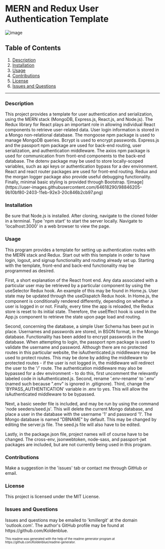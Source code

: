 # MERN and Redux User Authentication Template

![image](https://img.shields.io/badge/license-MIT%20License-green)

## Table of Contents

1. <a href="#description">Description</a>
2. <a href="#installation">Installation</a>
3. <a href="#usage">Usage</a>
4. <a href="#contributions">Contributions</a>
5. <a href="#license">License</a>
6. <a href="#questions">Issues and Questions</a>
<hr><h3 id='description'>Description</h3>
This project provides a template for user authentication and serialization, using the MERN stack (MongoDB, Express.js, React.js, and Node.js). The Redux library for React plays an important role in allowing individual React components to retrieve user-related data. User login information is stored in a Mongo non-relational database. The mongoose npm package is used to manage MongoDB queries. Bcrypt is used to encrypt passwords. Express.js and the passport npm package are used for back-end routing, user serialization, and authentication middleware. The axios npm package is used for communication from front-end components to the back-end database. The dotenv package may be used to store locally-scoped variables, such as api keys or authentication bypass for a dev environment. React and react router packages are used for front-end routing. Redux and the morgan logger package also provide useful debugging functionality. Finally, minimal basic styling is provided through Bootstrap. 
![image](https://user-images.githubusercontent.com/64618290/98846205-9b10bf80-2403-11eb-92e3-20c846b2cb97.png)

<h3 id='installation'>Installation</h3>
Be sure that Node.js is installed. After cloning, navigate to the cloned folder in a terminal. Type 'npm start' to start the server locally. Navigate to 'localhost:3000' in a web browser to view the page.

<h3 id='usage'>Usage</h3>
<p>This program provides a template for setting up authentication routes with the MERN stack and Redux. Start out with this template in order to have login, logout, and signup functionality and routing already set up. Starting with the template, front-end and back-end functionality may be programmed as desired. </p>

<p>First, a short explanation of the React front end. Any data associated with a particular user may be retrieved by a particular component by using the useSelector Redux hook. An example of this may be found in Home.js. User state may be updated through the useDispatch Redux hook. In Home.js, the component is conditionally rendered differently, depending on whether a user is logged in or not. Finally, every time the app is reloaded, the Redux store is reset to its initial state. Therefore, the useEffect hook is used in the App.js component to retrieve the state upon page load and routing. </p>

<p>Second, concerning the database, a simple User Schema has been put in place. Usernames and passwords are stored, in BSON format, in the Mongo database. Functionality has been added to encrypt passwords in the database. When attempting to login, the passport npm package is used to validate the username and password. Although there are no protected routes in this particular website, the isAuthenticated.js middleware may be used to protect routes. This may be done by adding the middleware to protected routes - if the user is not logged in, the middleware will redirect the user to the '/' route. The authentication middleware may also be bypassed for a dev environment - to do this, first uncomment the relevantly labeled code in isAuthenticated.js. Second, rename '.env-rename' to '.env' (named such because ".env" is ignored in .gitignore). Third, change the 'BYPASS_AUTHENTICATION' variable in .env to yes. This will allow the isAuthenticated middleware to be bypassed. </p>

<p>Next, a basic seeder file is included, and may be run by using the command 'node seeders/seed.js'. This will delete the current Mongo database, and place a user in the database with the username '1' and password '1'. The Mongo database is named "DBNAME" by default. This may be changed by editing the server.js file. The seed.js file will also have to be edited. </p>

<p>Lastly, in the package.json file, project names will of course have to be changed. The cross-env, jsonwebtoken, node-sass, and passport-jwt packages are included, but are not currently being used in this program.</p>

<h3 id='contributions'>Contributions</h3>
Make a suggestion in the 'issues' tab or contact me through GitHub or email.

<h3 id='license'>License</h3>
This project is licensed under the MIT License.

<h3 id='questions'>Issues and Questions</h3>
Issues and questions may be emailed to 'kmillergit' at the domain 'outlook.com'. The author's GitHub profile may be found at https://github.com/Koldenblue.<p><sub><sup>This readme was generated with the help of the readme generator program at https://github.com/Koldenblue/readme-generator.</sup></sub></p>
